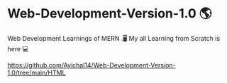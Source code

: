 # Web-Development-Version-1.0 🌎
Web Development Learnings of MERN .🖥️
My all Learning from Scratch is here 💻

https://github.com/Avichal14/Web-Development-Version-1.0/tree/main/HTML
